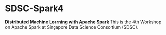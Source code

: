 # SDSC-Spark4
**Distributed Machine Learning with Apache Spark**
This is the 4th Workshop on Apache Spark at Singapore Data Science Consortium (SDSC).  
